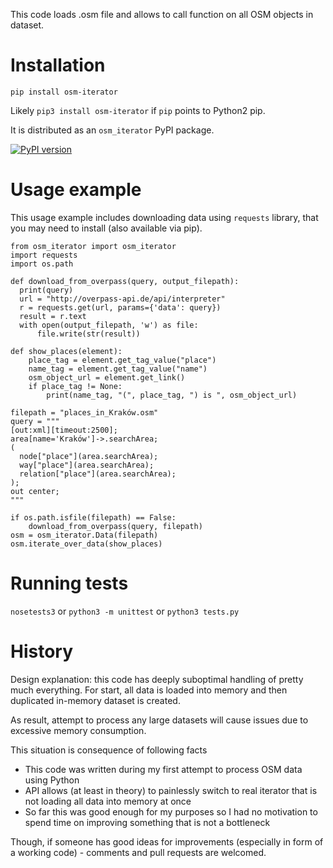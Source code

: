 This code loads .osm file and allows to call function on all OSM objects in dataset.

# Installation

`pip install osm-iterator`

Likely `pip3 install osm-iterator` if `pip` points to Python2 pip.

It is distributed as an `osm_iterator` PyPI package.

[![PyPI version](https://badge.fury.io/py/osm-iterator.svg)](https://badge.fury.io/py/osm-iterator)

# Usage example

This usage example includes downloading data using `requests` library, that you may need to install (also available via pip).
```
from osm_iterator import osm_iterator
import requests
import os.path

def download_from_overpass(query, output_filepath):
  print(query)
  url = "http://overpass-api.de/api/interpreter"
  r = requests.get(url, params={'data': query})
  result = r.text
  with open(output_filepath, 'w') as file:
      file.write(str(result))

def show_places(element):
    place_tag = element.get_tag_value("place")
    name_tag = element.get_tag_value("name")
    osm_object_url = element.get_link()
    if place_tag != None:
        print(name_tag, "(", place_tag, ") is ", osm_object_url)

filepath = "places_in_Kraków.osm"
query = """
[out:xml][timeout:2500];
area[name='Kraków']->.searchArea;
(
  node["place"](area.searchArea);
  way["place"](area.searchArea);
  relation["place"](area.searchArea);
);
out center;
"""

if os.path.isfile(filepath) == False:
    download_from_overpass(query, filepath)
osm = osm_iterator.Data(filepath)
osm.iterate_over_data(show_places)
```

# Running tests

```nosetests3``` or ```python3 -m unittest``` or ```python3 tests.py```

# History

Design explanation: this code has deeply suboptimal handling of pretty much everything. For start, all data is loaded into memory and then duplicated in-memory dataset is created.

As result, attempt to process any large datasets will cause issues due to excessive memory consumption.

This situation is consequence of following facts

* This code was written during my first attempt to process OSM data using Python
* API allows (at least in theory) to painlessly switch to real iterator that is not loading all data into memory at once
* So far this was good enough for my purposes so I had no motivation to spend time on improving something that is not a bottleneck

Though, if someone has good ideas for improvements (especially in form of a working code) - comments and pull requests are welcomed.

